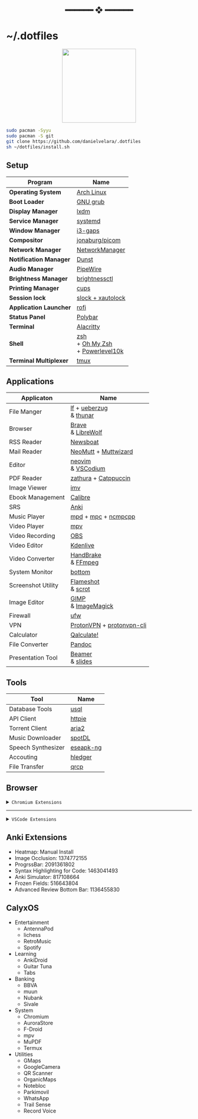 <h2 align="center"> ━━━━━━  ❖  ━━━━━━ </h2>

# ~/.dotfiles

<p align="center">
   <img src="https://user-images.githubusercontent.com/13500134/150906114-216d4c5b-06f0-4ef4-a6d9-9087f2bc33b2.png" width="200"/>
</p>


```bash
sudo pacman -Syyu
sudo pacman -S git
git clone https://github.com/danielvelara/.dotfiles
sh ~/dotfiles/install.sh
```

## Setup

| Program                  | Name                                                                                                                               |
| ------------------------ | ---------------------------------------------------------------------------------------------------------------------------------- |
| **Operating System**     | [Arch Linux](https://archlinux.org/)                                                                                               |
| **Boot Loader**          | [GNU grub](https://www.gnu.org/software/grub/)                                                                                     |
| **Display Manager**      | [lxdm](https://wiki.archlinux.org/title/LXDM)                                                                                      |
| **Service Manager**      | [systemd](https://systemd.io/)                                                                                                     |
| **Window Manager**       | [i3-gaps](https://github.com/Airblader/i3)                                                                                         |
| **Compositor**           | [jonaburg/picom](https://github.com/jonaburg/picom)                                                                                |
| **Network Manager**      | [NetworkManager](https://networkmanager.dev/)                                                                                      |
| **Notification Manager** | [Dunst](https://dunst-project.org/)                                                                                                |
| **Audio Manager**        | [PipeWire](https://pipewire.org/)                                                                                                  |
| **Brightness Manager**   | [brightnessctl](https://github.com/Hummer12007/brightnessctl)                                                                      |
| **Printing Manager**     | [cups](https://www.cups.org/)                                                                                                      |
| **Session lock**         | [slock + xautolock](https://tools.suckless.org/slock/)                                                                             |
| **Application Launcher** | [rofi](https://github.com/davatorium/rofi)                                                                                         |
| **Status Panel**         | [Polybar](https://polybar.github.io/)                                                                                              |
| **Terminal**             | [Alacritty](https://alacritty.org/)                                                                                                |
| **Shell**                | [zsh](https://www.zsh.org/) <br> + [Oh My Zsh](https://ohmyz.sh/) <br> + [Powerlevel10k](https://github.com/romkatv/powerlevel10k) |
| **Terminal Multiplexer** | [tmux](https://github.com/tmux/tmux/wiki)                                                                                          |

## Applications

| Applicaton         | Name                                                                                                                                           |
| ------------------ | ---------------------------------------------------------------------------------------------------------------------------------------------- |
| File Manger        | [lf](https://github.com/gokcehan/lf) + [ueberzug](https://github.com/seebye/ueberzug) <br> & [thunar](https://docs.xfce.org/xfce/thunar/start) |
| Browser            | [Brave](https://brave.com/) <br> & [LibreWolf](https://librewolf.net/)                                                                         |
| RSS Reader         | [Newsboat](https://newsboat.org/)                                                                                                              |
| Mail Reader        | [NeoMutt](https://neomutt.org/) + [Muttwizard](https://muttwizard.com/)                                                                        |
| Editor             | [neovim](https://neovim.io/) <br> & [VSCodium](https://vscodium.com/)                                                                          |
| PDF Reader         | [zathura](https://pwmt.org/projects/zathura) + [Catppuccin](https://github.com/catppuccin/zathura)                                             |
| Image Viewer       | [imv](https://sr.ht/~exec64/imv/)                                                                                                              |
| Ebook Management   | [Calibre](https://calibre-ebook.com/)                                                                                                          |
| SRS                | [Anki](https://apps.ankiweb.net)                                                                                                               |
| Music Player       | [mpd](https://www.musicpd.org) + [mpc](https://www.musicpd.org/clients/mpc/) + [ncmpcpp](https://github.com/ncmpcpp/ncmpcpp)                   |
| Video Player       | [mpv](https://mpv.io/)                                                                                                                         |
| Video Recording    | [OBS](https://obsproject.com/)                                                                                                                 |
| Video Editor       | [Kdenlive](https://kdenlive.org/en/)                                                                                                           |
| Video Converter    | [HandBrake](https://handbrake.fr/) <br> & [FFmpeg](https://ffmpeg.org/)                                                                        |
| System Monitor     | [bottom](https://github.com/ClementTsang/bottom)                                                                                               |
| Screenshot Utility | [Flameshot](https://flameshot.org/) <br> & [scrot](https://github.com/resurrecting-open-source-projects/scrot)                                 |
| Image Editor       | [GIMP](https://www.gimp.org/) <br> & [ImageMagick](https://imagemagick.org/)                                                                   |
| Firewall           | [ufw](https://launchpad.net/ufw)                                                                                                               |
| VPN                | [ProtonVPN](https://protonvpn.com/) + [protonvpn-cli](https://github.com/ProtonVPN/linux-cli)                                                  |
| Calculator         | [Qalculate!](https://qalculate.github.io/)                                                                                                     |
| File Converter     | [Pandoc](https://pandoc.org/)                                                                                                                  |
| Presentation Tool  | [Beamer](https://ashwinschronicles.github.io/beamer-slides-using-markdown-and-pandoc) <br> & [slides](https://github.com/maaslalani/slides)    |

## Tools

| Tool               | Name                                                   |
| ------------------ | ------------------------------------------------------ |
| Database Tools     | [usql](https://github.com/xo/usql)                     |
| API Client         | [httpie](https://httpie.io/)                           |
| Torrent Client     | [aria2](https://aria2.github.io/)                      |
| Music Downloader   | [spotDL](https://github.com/spotDL/spotify-downloader) |
| Speech Synthesizer | [eseapk-ng](https://github.com/espeak-ng/espeak-ng)    |
| Accouting          | [hledger](https://hledger.org/)                        |
| File Transfer      | [qrcp](https://github.com/claudiodangelis/qrcp)        |

## Browser

<details>
<summary><code>Chromium Extensions</code> </summary>

- Developer
  - [SeleniumIDE](https://chrome.google.com/webstore/detail/selenium-ide/mooikfkahbdckldjjndioackbalphokd)
  - [Wappalyzer](https://chrome.google.com/webstore/detail/wappalyzer/gppongmhjkpfnbhagpmjfkannfbllamg)
  - [BuiltWith](https://chrome.google.com/webstore/detail/builtwith-technology-prof/dapjbgnjinbpoindlpdmhochffioedbn)
  - [WhatRuns](https://chrome.google.com/webstore/detail/whatruns/cmkdbmfndkfgebldhnkbfhlneefdaa)
  - [React Tools](https://chrome.google.com/webstore/detail/react-developer-tools/fmkadmapgofadopljbjfkapdkoieni)
  - [Redux DevTools](https://chrome.google.com/webstore/detail/redux-devtools/lmhkpmbekcpmknklioeibfkpmmfibl)
  - [VisBug](https://chrome.google.com/webstore/detail/visbug/cdockenadnadldjbbgcallicgledbe)
  - [Web Developer](https://chrome.google.com/webstore/detail/web-developer/bfbameneiokkgbdmiekhjnmfkcnldhhm?hl=es)
  - [Visbug](https://chrome.google.com/webstore/detail/visbug/cdockenadnadldjbbgcallicgledbeoc/)
- Productivity
  - [ReadAloud](https://chrome.google.com/webstore/detail/read-aloud-a-text-to-spee/hdhinadidafjejdhmfkjgnolgimiaplp)
  - [Vimium](https://chrome.google.com/webstore/detail/vimium/dbepggeogbaibhgnhhndojpepiihcmeb/)
  - [JSONViewer](https://chrome.google.com/webstore/detail/json-viewer/gbmdgpbipfallnflgajpaliibnhdgobh/related)
  - [UniversalBypass](https://github.com/Sainan/Universal-Bypass)
  - [Markdown Here](https://chrome.google.com/webstore/detail/markdown-here/elifhakcjgalahccnjkneoccemfahfoa)
  - [MS Editor](https://chrome.google.com/webstore/detail/microsoft-editor-spelling/gpaiobkfhnonedkhhfjpmhdalgeoebfa)
  - [ViewImage](https://chrome.google.com/webstore/detail/view-image/jpcmhcelnjdmblfmjabdeclccemkghjk)
  - [Bypass Paywall](https://github.com/iamadamdev/bypass-paywalls-chrome)
  - [Simple Allow Copy](https://chrome.google.com/webstore/detail/simple-allow-copy/aefehdhdciieocakfobpaaolhipkcpgc)
- YouTube QoL
  - [Unhook](https://chrome.google.com/webstore/detail/unhook-remove-youtube-rec/khncfooichmfjbepaaaebmommgaepoid)
  - [SponsorBlock](https://chrome.google.com/webstore/detail/sponsorblock-for-youtube/mnjggcdmjocbbbhaepdhchncahnbgone)
  - [VideoSpeedController](https://chrome.google.com/webstore/detail/video-speed-controller/nffaoalbilbmmfgbnbgppjihopabppdk)
  - [h264ify](https://chrome.google.com/webstore/detail/h264ify/aleakchihdccplidncghkekgioiakgal)
  - [Return YouTube Dislike](https://chrome.google.com/webstore/detail/return-youtube-dislike/gebbhagfogifgggkldgodflihgfeippi)
- Privacy
  - [uBlock Origin](https://chrome.google.com/webstore/detail/ublock-origin/cjpalhdlnbpafiamejdnhcphjbkeiagm)
  - [ClearURLs](https://chrome.google.com/webstore/detail/clearurls/lckanjgmijmafbedllaakclkaicjfmnk)
  - [Decentraleyes](https://chrome.google.com/webstore/detail/decentraleyes/ldpochfccmkkmhdbclfhpagapcfdljkj)
  - [Keepa](https://chrome.google.com/webstore/detail/neebplgakaahbhdphmkckjjcegoiijjo)
  - [libredirect](https://github.com/libredirect/libredirect)

</details>

---

<details>
<summary><code>VSCode Extensions</code></summary>

### Languages

[C/C++](https://marketplace.visualstudio.com/items?itemName=ms-vscode.cpptools)
[C/C++ Compile Run](https://marketplace.visualstudio.com/items?itemName=danielpinto8zz6.c-cpp-compile-run)
[Go](https://marketplace.visualstudio.com/items?itemName=golang.Go)
[Python](https://marketplace.visualstudio.com/items?itemName=ms-python.python)
[Pylance](https://marketplace.visualstudio.com/items?itemName=ms-python.vscode-pylance)
[Jupyter](https://marketplace.visualstudio.com/items?itemName=ms-toolsai.jupyter)
[Quokka.js](https://marketplace.visualstudio.com/items?itemName=WallabyJs.quokka-vscode)

### Appearance

[GitHub Theme](https://marketplace.visualstudio.com/items?itemName=GitHub.github-vscode-theme)
[Gruvbox Theme](https://marketplace.visualstudio.com/items?itemName=jdinhlife.gruvbox)

### Tools

[AWS](https://marketplace.visualstudio.com/items?itemName=AmazonWebServices.aws-toolkit-vscode)
[AWS CloudFormation Auto-template Generator](https://marketplace.visualstudio.com/items?itemName=john-goldsmith.vscode-aws-cloudformation-auto-template-generator)
[CloudFormation](https://marketplace.visualstudio.com/items?itemName=aws-scripting-guy.cformf)
[GitHub Copilot](https://marketplace.visualstudio.com/items?itemName=GitHub.copilot)
[Docker](https://marketplace.visualstudio.com/items?itemName=ms-azuretools.vscode-docker)

### Git

[Git Graph](https://marketplace.visualstudio.com/items?itemName=mhutchie.git-graph)
[Git History](https://marketplace.visualstudio.com/items?itemName=donjayamanne.githistory)

### Other

[Thunder Client](https://marketplace.visualstudio.com/items?itemName=rangav.vscode-thunder-client)
[Prettier](https://marketplace.visualstudio.com/items?itemName=esbenp.prettier-vscode)
[node-snippets](https://marketplace.visualstudio.com/items?itemName=chris-noring.node-snippets)
[Vim](https://marketplace.visualstudio.com/items?itemName=vscodevim.vim)
[ESLint](https://marketplace.visualstudio.com/items?itemName=dbaeumer.vscode-eslint)
[Live Server](https://marketplace.visualstudio.com/items?itemName=ritwickdey.LiveServer)
[LaTeX Workshop](https://marketplace.visualstudio.com/items?itemName=James-Yu.latex-workshop)
[Live Share](https://marketplace.visualstudio.com/items?itemName=ms-vsliveshare.vsliveshare)
[Markdown Preview Enhanced](https://marketplace.visualstudio.com/items?itemName=shd101wyy.markdown-preview-enhanced)
[SQLTools](https://marketplace.visualstudio.com/items?itemName=mtxr.sqltools)
[SQLTools SQLite](https://marketplace.visualstudio.com/items?itemName=mtxr.sqltools-driver-sqlite)
[Better Comments](https://marketplace.visualstudio.com/items?itemName=aaron-bond.better-comments)
[ES7+ React/Redux/React-Native snippets](https://marketplace.visualstudio.com/items?itemName=dsznajder.es7-react-js-snippets)
[Glean](https://marketplace.visualstudio.com/items?itemName=wix.glean)
[JavaScript (ES6) code snippets](https://marketplace.visualstudio.com/items?itemName=xabikos.JavaScriptSnippets)
[fastapi-snippets](https://marketplace.visualstudio.com/items?itemName=damildrizzy.fastapi-snippets)
[flask-snippets](https://marketplace.visualstudio.com/items?itemName=cstrap.flask-snippets)
[Auto Import](https://marketplace.visualstudio.com/items?itemName=steoates.autoimport)
[Path Intellisense](https://marketplace.visualstudio.com/items?itemName=christian-kohler.path-intellisense)
[Python Indent](https://marketplace.visualstudio.com/items?itemName=KevinRose.vsc-python-indent)
[Rainbow CSV](https://marketplace.visualstudio.com/items?itemName=mechatroner.rainbow-csv)
[autoDocstring](https://marketplace.visualstudio.com/items?itemName=njpwerner.autodocstring)
[Code Spell Checker](https://marketplace.visualstudio.com/items?itemName=streetsidesoftware.code-spell-checker)
[Spanish - Code Spell Checker](https://marketplace.visualstudio.com/items?itemName=streetsidesoftware.code-spell-checker-spanish)
[HTML CSS Support](https://marketplace.visualstudio.com/items?itemName=ecmel.vscode-html-css)
[CSS Peek](https://marketplace.visualstudio.com/items?itemName=pranaygp.vscode-css-peek)
[IntelliSense for CSS class names in HTML](https://marketplace.visualstudio.com/items?itemName=Zignd.html-css-class-completion)
[JavaScript Booster](https://marketplace.visualstudio.com/items?itemName=sburg.vscode-javascript-booster)
[Markdown All in One](https://marketplace.visualstudio.com/items?itemName=yzhang.markdown-all-in-one)
[Jinja](https://marketplace.visualstudio.com/items?itemName=wholroyd.jinja)
[Jinja Snippets](https://marketplace.visualstudio.com/items?itemName=noxiz.jinja-snippets)

</details>

## Anki Extensions

- Heatmap: Manual Install
- Image Occlusion: 1374772155
- ProgrssBar: 2091361802
- Syntax Highlighting for Code: 1463041493
- Anki Simulator: 817108664
- Frozen Fields: 516643804
- Advanced Review Bottom Bar: 1136455830

## CalyxOS

- Entertainment
  - AntennaPod
  - lichess
  - RetroMusic
  - Spotify
- Learning
  - AnkiDroid
  - Guitar Tuna
  - Tabs
- Banking
  - BBVA
  - muun
  - Nubank
  - Sivale
- System
  - Chromium
  - AuroraStore
  - F-Droid
  - mpv
  - MuPDF
  - Termux
- Utilities
  - GMaps
  - GoogleCamera
  - QR Scanner
  - OrganicMaps
  - Notebloc
  - Parkimovil
  - WhatsApp
  - Trail Sense
  - Record Voice
